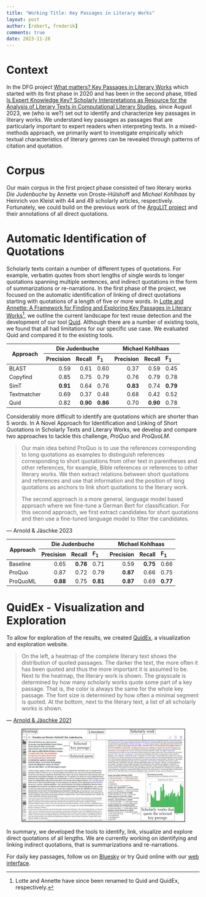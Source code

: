 ```yaml
---
title: "Working Title: Key Passages in Literary Works"
layout: post
author: [robert, frederik]
comments: true
date: 2023-11-28
---
```


# Context

In the DFG project [What matters? Key Passages in Literary Works](https://www.projekte.hu-berlin.de/en/schluesselstellen/what-matters-key-passages-in-literary-works) which started with its first phase in 2020 and has been in the second phase, titled [Is Expert Knowledge Key? Scholarly Interpretations as Resource for the Analysis of Literary Texts in Computational Literary Studies](https://www.projekte.hu-berlin.de/en/schluesselstellen/index.html), since August 2023, we (who is we?) set out to identify and characterize key passages in literary works. We understand key passages as passages that are particularly important to expert readers when interpreting texts. In a mixed-methods approach, we primarily want to investigate empirically which textual characteristics of literary genres can be revealed through patterns of citation and quotation.

# Corpus

Our main corpus in the first project phase consisted of two literary works _Die Judenbuche_ by Annette von Droste-Hülshoff and _Michael Kohlhaas_ by Heinrich von Kleist with 44 and 49 scholarly articles, respectively. Fortunately, we could build on the previous work of the [ArguLIT project](https://gepris.dfg.de/gepris/projekt/372804438?language=en) and their annotations of all direct quotations.

# Automatic Identification of Quotations

Scholarly texts contain a number of different types of quotations. For example, verbatim quotes from short lengths of single words to longer quotations spanning multiple sentences, and indirect quotations in the form of summarizations or re-narrations. In the first phase of the project, we focused on the automatic identification of linking of direct quotations starting with quotations of a length of five or more words. In [Lotte and Annette: A Framework for Finding and Exploring Key Passages in Literary Works](https://aclanthology.org/2021.nlp4dh-1.7.pdf)[^1], we outline the current landscape for text reuse detection and the development of our tool [Quid](https://hu.berlin/quid). Although there are a number of existing tools, we found that all had limitations for our specific use case. We evaluated Quid and compared it to the existing tools.

[^1]: Lotte and Annette have since been renamed to Quid and QuidEx, respectively.

<table>
  <thead>
    <tr>
      <th align="center" rowspan="3">Approach</th>
      <th align="center" colspan="3">Die Judenbuche</th>
      <th align="center" colspan="3">Michael Kohlhaas</th>
    </tr>
    <tr>
      <th align="left">Precision</th>
      <th align="left">Recall</th>
      <th align="left">F<sub>1</sub></th>
      <th align="left">Precision</th>
      <th align="left">Recall</th>
      <th align="left">F<sub>1</sub></th>
    </tr>
  </thead>
  <tbody>
    <tr>
      <td align="left">BLAST</td>
      <td align="right">0.59</td>
      <td align="right">0.61</td>
      <td align="right">0.60</td>
      <td align="right">0.37</td>
      <td align="right">0.59</td>
      <td align="right">0.45</td>
    </tr>
    <tr>
      <td align="left">Copyfind</td>
      <td align="right">0.85</td>
      <td align="right">0.75</td>
      <td align="right">0.79</td>
      <td align="right">0.76</td>
      <td align="right">0.79</td>
      <td align="right">0.78</td>
    </tr>
    <tr>
      <td align="left">SimT</td>
      <td align="right"><strong>0.91</strong></td>
      <td align="right">0.64</td>
      <td align="right">0.76</td>
      <td align="right"><strong>0.83</strong></td>
      <td align="right">0.74</td>
      <td align="right"><strong>0.79</strong></td>
    </tr>
    <tr>
      <td align="left">Textmatcher</td>
      <td align="right">0.69</td>
      <td align="right">0.37</td>
      <td align="right">0.48</td>
      <td align="right">0.68</td>
      <td align="right">0.42</td>
      <td align="right">0.52</td>
    </tr>
    <tr>
      <td align="left">Quid</td>
      <td align="right">0.82</td>
      <td align="right"><strong>0.90</strong></td>
      <td align="right"><strong>0.86</strong></td>
      <td align="right">0.70</td>
      <td align="right"><strong>0.90</strong></td>
      <td align="right">0.78</td>
    </tr>
  </tbody>
</table>

Considerably more difficult to identify are quotations which are shorter than 5 words. In A Novel Approach for Identification and Linking of Short Quotations in Scholarly Texts and Literary Works, we develop and compare two approaches to tackle this challenge, _ProQuo_ and _ProQuoLM_.
>Our main idea behind ProQuo is to use the references corresponding to long quotations as examples to distinguish references corresponding to short quotations from other text in parentheses and other references, for example, Bible references or references to other literary works. We then extract relations between short quotations and references and use that information and the position of long quotations as anchors to link short quotations to the literary work.
>
>The second approach is a more general, language model based approach where we fine-tune a German Bert for classification. For this second approach, we first extract candidates for short quotations and then use a fine-tuned language model to filter the candidates.

&mdash; Arnold & Jäschke 2023

<table>
  <thead>
    <tr>
      <th align="center" rowspan="2">Approach</th>
      <th align="center" colspan="3">Die Judenbuche</th>
      <th align="center" colspan="3">Michael Kohlhaas</th>
    </tr>
    <tr>
      <th align="left">Precision</th>
      <th align="left">Recall</th>
      <th align="left">F<sub>1</sub></th>
      <th align="left">Precision</th>
      <th align="left">Recall</th>
      <th align="left">F<sub>1</sub></th>
    </tr>
  </thead>
  <tbody>
    <tr>
      <td align="left">Baseline</td>
      <td align="right">0.65</td>
      <td align="right"><strong>0.78</strong></td>
      <td align="right">0.71</td>
      <td align="right">0.59</td>
      <td align="right"><strong>0.75</strong></td>
      <td align="right">0.66</td>
    </tr>
    <tr>
      <td align="left">ProQuo</td>
      <td align="right">0.87</td>
      <td align="right">0.72</td>
      <td align="right">0.79</td>
      <td align="right"><strong>0.87</strong></td>
      <td align="right">0.66</td>
      <td align="right">0.75</td>
    </tr>
    <tr>
      <td align="left">ProQuoML</td>
      <td align="right"><strong>0.88</strong></td>
      <td align="right">0.75</td>
      <td align="right"><strong>0.81</strong></td>
      <td align="right"><strong>0.87</strong></td>
      <td align="right">0.69</td>
      <td align="right"><strong>0.77</strong></td>
    </tr>
  </tbody>
</table>

# QuidEx - Visualization and Exploration

To allow for exploration of the results, we created [QuidEx](https://hu.berlin/quidex), a visualization and exploration website.
>On the left, a heatmap of the complete literary text shows the distribution of quoted passages. The darker the text, the more often it has been quoted and thus the more important it is assumed to be. Next to the heatmap, the literary work is shown. The grayscale is determined by how many scholarly works quote some part of a key passage. That is, the color is always the same for the whole key passage. The font size is determined by how often a minimal segment is quoted. At the bottom, next to the literary text, a list of all scholarly works is shown.

&mdash; [Arnold & Jäschke 2021](https://aclanthology.org/2021.nlp4dh-1.7.pdf)

<figure style="text-align:center;">
  <img src="/images/key-passages-website.jpg" alt="Key passages, website" style="width:900px; border: 1px solid transparent; border-color: black;" />
</figure>

In summary, we developed the tools to identify, link, visualize and explore direct quotations of all lengths. We are currently working on identifying and linking indirect quotations, that is summarizations and re-narrations.

For daily key passages, follow us on [Bluesky](https://bsky.app/profile/fredr0id.bsky.social) or try Quid online with our [web interface](https://hu.berlin/quidweb).